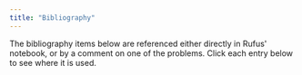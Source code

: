 ```yaml
---
title: "Bibliography"
---
```

The bibliography items below are referenced either directly in Rufus' notebook,
or by a comment on one of the problems. Click each entry below to see where it
is used.

